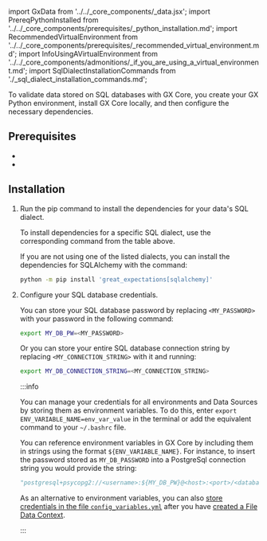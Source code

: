 import GxData from '../../_core_components/_data.jsx';
import PrereqPythonInstalled from '../../_core_components/prerequisites/_python_installation.md';
import RecommendedVirtualEnvironment from '../../_core_components/prerequisites/_recommended_virtual_environment.md';
import InfoUsingAVirtualEnvironment from '../../_core_components/admonitions/_if_you_are_using_a_virtual_environment.md';
import SqlDialectInstallationCommands from './_sql_dialect_installation_commands.md';

To validate data stored on SQL databases with GX Core, you create your GX Python environment, install GX Core locally, and then configure the necessary dependencies.

## Prerequisites

- <PrereqPythonInstalled/>
- <RecommendedVirtualEnvironment/>

## Installation

1. Run the pip command to install the dependencies for your data's SQL dialect.

   <SqlDialectInstallationCommands/>
   
   To install dependencies for a specific SQL dialect, use the corresponding command from the table above.

   If you are not using one of the listed dialects, you can install the dependencies for SQLAlchemy with the command:

   ```bash title="Terminal input"
   python -m pip install 'great_expectations[sqlalchemy]'
   ```

2. Configure your SQL database credentials.

   You can store your SQL database password by replacing `<MY_PASSWORD>` with your password in the following command:

   ```bash title='Terminal input'
   export MY_DB_PW=<MY_PASSWORD>
   ```
   
   Or you can store your entire SQL database connection string by replacing `<MY_CONNECTION_STRING>` with it and running:
 
   ```bash title='Terminal input'
   export MY_DB_CONNECTION_STRING=<MY_CONNECTION_STRING>
   ```

   :::info

   You can manage your credentials for all environments and Data Sources by storing them as environment variables.  To do this, enter `export ENV_VARIABLE_NAME=env_var_value` in the terminal or add the equivalent command to your `~/.bashrc` file.

   You can reference environment variables in GX Core by including them in strings using the format `${ENV_VARIABLE_NAME}`.  For instance, to insert the password stored as `MY_DB_PASSWORD` into a PostgreSql connection string you would provide the string:

   ```python title="Example PostgreSql Connection String"
   "postgresql+psycopg2://<username>:${MY_DB_PW}@<host>:<port>/<database>"
   ```

   As an alternative to environment variables, you can also [store credentials in the file `config_variables.yml`](/core/configure_project_settings/configure_credentials/configure_credentials.md?storage_type=config_yml) after you have [created a File Data Context](/core/set_up_a_gx_environment/create_a_data_context.md?context_type=file).

   :::
